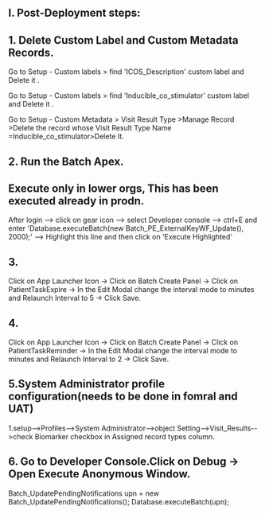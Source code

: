 ## I. Post-Deployment steps:

## 1. Delete Custom Label and Custom Metadata Records.

Go to Setup - Custom labels > find 'ICOS_Description' custom label and Delete it .

Go to Setup - Custom labels > find 'Inducible_co_stimulator' custom label and Delete it .

Go to Setup - Custom Metadata > Visit Result Type >Manage Record >Delete the record whose Visit Result Type Name =Inducible_co_stimulator>Delete It.

## 2. Run the Batch Apex.
## Execute only in lower orgs, This has been executed already in prodn.
After login --> click on gear icon --> select Developer console --> ctrl+E and enter 'Database.executeBatch(new Batch_PE_ExternalKeyWF_Update(), 2000);' --> Highlight this line and then click on 'Execute Highlighted'

## 3.
Click on App Launcher Icon -> Click on Batch Create Panel -> Click on PatientTaskExpire -> In the Edit Modal change the interval mode to minutes and Relaunch Interval to 5 -> Click Save.
## 4.
Click on App Launcher Icon -> Click on Batch Create Panel -> Click on PatientTaskReminder -> In the Edit Modal change the interval mode to minutes and Relaunch Interval to 2 -> Click Save.

## 5.System Administrator profile configuration(needs to be done in fomral and UAT)
1.setup-->Profiles-->System Administrator-->object Setting-->Visit_Results-->check Biomarker checkbox in Assigned record types column.

## 6. Go to Developer Console.Click on Debug -> Open Execute Anonymous Window.
Batch_UpdatePendingNotifications upn = new Batch_UpdatePendingNotifications();
Database.executeBatch(upn);

